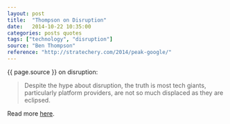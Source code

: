 ```yaml
---
layout: post
title:  "Thompson on Disruption"
date:   2014-10-22 10:35:00
categories: posts quotes
tags: ["technology", "disruption"]
source: "Ben Thompson"
reference: "http://stratechery.com/2014/peak-google/"
---
```


{{ page.source }} on disruption:

> Despite the hype about disruption, the truth is most tech giants, particularly platform providers, are not so much displaced as they are eclipsed.

Read more [here]({{page.reference}}).